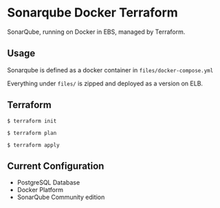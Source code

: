 # Sonarqube Docker Terraform

SonarQube, running on Docker in EBS, managed by Terraform.

## Usage

Sonarqube is defined as a docker container in `files/docker-compose.yml`

Everything under `files/` is zipped and deployed as a version on ELB.

## Terraform

```
$ terraform init

$ terraform plan

$ terraform apply
```

## Current Configuration

- PostgreSQL Database
- Docker Platform
- SonarQube Community edition